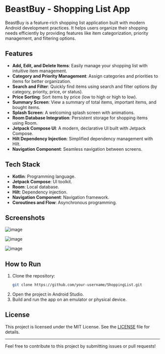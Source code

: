 # BeastBuy - Shopping List App

BeastBuy is a feature-rich shopping list application built with modern Android development practices. It helps users organize their shopping needs efficiently by providing features like item categorization, priority management, and filtering options.

## Features

- **Add, Edit, and Delete Items**: Easily manage your shopping list with intuitive item management.
- **Category and Priority Management**: Assign categories and priorities to items for better organization.
- **Search and Filter**: Quickly find items using search and filter options (by category, priority, price, or status).
- **Price Sorting**: Sort items by price (low to high or high to low).
- **Summary Screen**: View a summary of total items, important items, and bought items.
- **Splash Screen**: A welcoming splash screen with animations.
- **Room Database Integration**: Persistent storage for shopping items using Room.
- **Jetpack Compose UI**: A modern, declarative UI built with Jetpack Compose.
- **Hilt Dependency Injection**: Simplified dependency management with Hilt.
- **Navigation Component**: Seamless navigation between screens.

## Tech Stack

- **Kotlin**: Programming language.
- **Jetpack Compose**: UI toolkit.
- **Room**: Local database.
- **Hilt**: Dependency injection.
- **Navigation Component**: Navigation framework.
- **Coroutines and Flow**: Asynchronous programming.

## Screenshots

![image](https://github.com/user-attachments/assets/63fd8f42-4fac-402e-b138-4590c63e35dc)

![image](https://github.com/user-attachments/assets/d588aab1-580e-400c-aa2b-34581d48f0a7)

![image](https://github.com/user-attachments/assets/97788f1f-29ee-4b36-937f-daaf3a9c0e51)

## How to Run

1. Clone the repository:
   ```bash
   git clone https://github.com/your-username/ShoppingList.git
   ```
2. Open the project in Android Studio.
3. Build and run the app on an emulator or physical device.

## License

This project is licensed under the MIT License. See the [LICENSE](LICENSE) file for details.

---
Feel free to contribute to this project by submitting issues or pull requests!
